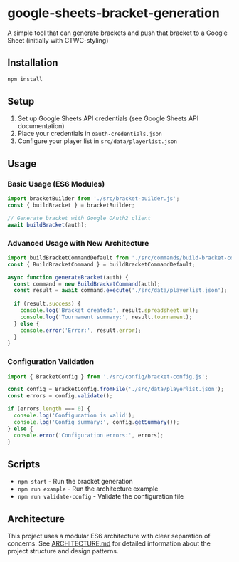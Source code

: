 # google-sheets-bracket-generation
A simple tool that can generate brackets and push that bracket to a Google Sheet (initially with CTWC-styling)

## Installation

```bash
npm install
```

## Setup

1. Set up Google Sheets API credentials (see Google Sheets API documentation)
2. Place your credentials in `oauth-credentials.json`
3. Configure your player list in `src/data/playerlist.json`

## Usage

### Basic Usage (ES6 Modules)

```javascript
import bracketBuilder from './src/bracket-builder.js';
const { buildBracket } = bracketBuilder;

// Generate bracket with Google OAuth2 client
await buildBracket(auth);
```

### Advanced Usage with New Architecture

```javascript
import buildBracketCommandDefault from './src/commands/build-bracket-command.js';
const { BuildBracketCommand } = buildBracketCommandDefault;

async function generateBracket(auth) {
  const command = new BuildBracketCommand(auth);
  const result = await command.execute('./src/data/playerlist.json');
  
  if (result.success) {
    console.log('Bracket created:', result.spreadsheet.url);
    console.log('Tournament summary:', result.tournament);
  } else {
    console.error('Error:', result.error);
  }
}
```

### Configuration Validation

```javascript
import { BracketConfig } from './src/config/bracket-config.js';

const config = BracketConfig.fromFile('./src/data/playerlist.json');
const errors = config.validate();

if (errors.length === 0) {
  console.log('Configuration is valid');
  console.log('Config summary:', config.getSummary());
} else {
  console.error('Configuration errors:', errors);
}
```

## Scripts

- `npm start` - Run the bracket generation
- `npm run example` - Run the architecture example
- `npm run validate-config` - Validate the configuration file

## Architecture

This project uses a modular ES6 architecture with clear separation of concerns. See [ARCHITECTURE.md](./ARCHITECTURE.md) for detailed information about the project structure and design patterns.
